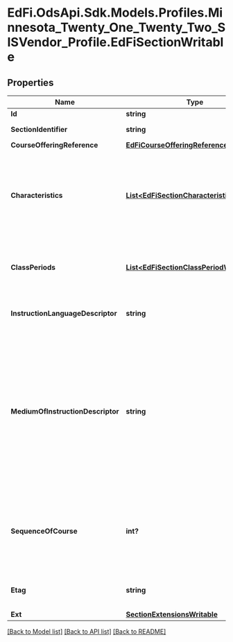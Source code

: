 # EdFi.OdsApi.Sdk.Models.Profiles.Minnesota_Twenty_One_Twenty_Two_SISVendor_Profile.EdFiSectionWritable
## Properties

Name | Type | Description | Notes
------------ | ------------- | ------------- | -------------
**Id** | **string** |  | 
**SectionIdentifier** | **string** | The local identifier assigned to a section. | 
**CourseOfferingReference** | [**EdFiCourseOfferingReference**](EdFiCourseOfferingReference.md) |  | 
**Characteristics** | [**List&lt;EdFiSectionCharacteristicWritable&gt;**](EdFiSectionCharacteristicWritable.md) | An unordered collection of sectionCharacteristics. Reflects important characteristics of the Section, such as whether or not attendance is taken and the Section is graded. | [optional] 
**ClassPeriods** | [**List&lt;EdFiSectionClassPeriodWritable&gt;**](EdFiSectionClassPeriodWritable.md) | An unordered collection of sectionClassPeriods. The class period during which the Section meets. | [optional] 
**InstructionLanguageDescriptor** | **string** | The primary language of instruction, if omitted English is assumed. | [optional] 
**MediumOfInstructionDescriptor** | **string** | The media through which teachers provide instruction to students and students and teachers communicate about instructional matters; for example:          Technology-based instruction in classroom          Correspondence instruction          Face-to-face instruction          Virtual/On-line Distance learning          Center-based instruction          ... | [optional] 
**SequenceOfCourse** | **int?** | When a section is part of a sequence of parts for a course, the number of the sequence. If the course has only one part, the value of this section attribute should be 1. | [optional] 
**Etag** | **string** | A unique system-generated value that identifies the version of the resource. | [optional] 
**Ext** | [**SectionExtensionsWritable**](SectionExtensionsWritable.md) |  | [optional] 

[[Back to Model list]](../README.md#documentation-for-models) [[Back to API list]](../README.md#documentation-for-api-endpoints) [[Back to README]](../README.md)

